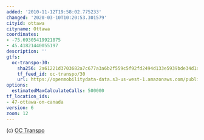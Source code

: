 ```yaml
---
added: '2010-11-12T19:58:02.775233'
changed: '2020-03-10T10:20:53.301579'
cityid: ottawa
cityname: Ottawa
coordinates:
- -75.69305419921875
- 45.41821440055197
description: ''
gtfs:
  oc-transpo-30:
    sha256: 2a61221d3703682a7c677a3a6b2f559c5f92fd2494d133e5939bde34d1a3268b
    tf_feed_id: oc-transpo/30
    url: https://openmobilitydata-data.s3-us-west-1.amazonaws.com/public/feeds/oc-transpo/30/20200228/gtfs.zip
options:
  estimatedMaxCalculateCalls: 500000
tf_location_ids:
- 47-ottawa-on-canada
version: 6
zoom: 12
---
```


(c) [OC Transpo](http://www.octranspo.com/)
